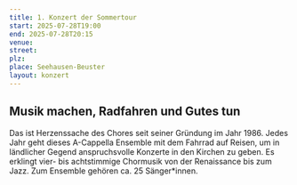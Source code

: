 ```yaml
---
title: 1. Konzert der Sommertour
start: 2025-07-28T19:00
end: 2025-07-28T20:15
venue:
street:
plz:
place: Seehausen-Beuster
layout: konzert
---
```


## Musik machen, Radfahren und Gutes tun

Das ist Herzenssache des Chores seit seiner Gründung im Jahr 1986. Jedes Jahr geht dieses A-Cappella Ensemble mit dem Fahrrad auf Reisen, um in ländlicher Gegend anspruchsvolle Konzerte in den Kirchen zu geben. Es erklingt vier- bis achtstimmige Chormusik von der Renaissance bis zum Jazz. Zum Ensemble gehören ca. 25 Sänger\*innen.
